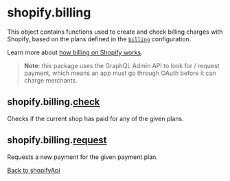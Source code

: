 # shopify.billing

This object contains functions used to create and check billing charges with Shopify, based on the plans defined in the [`billing`](../shopifyApi.md#billing) configuration.

Learn more about [how billing on Shopify works](https://shopify.dev/apps/billing).

> **Note**: this package uses the GraphQL Admin API to look for / request payment, which means an app must go through OAuth before it can charge merchants.

## shopify.billing.[check](./check.md)

Checks if the current shop has paid for any of the given plans.

## shopify.billing.[request](./request.md)

Requests a new payment for the given payment plan.

[Back to shopifyApi](../shopifyApi.md)
